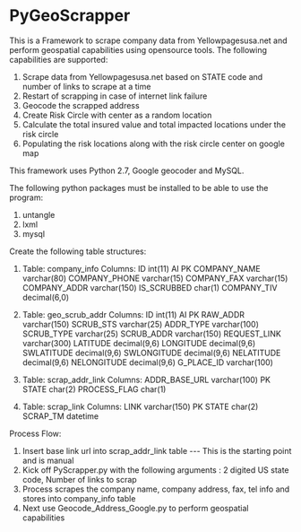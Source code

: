 # PyGeoScrapper
This is a Framework to scrape company data from Yellowpagesusa.net and perform geospatial capabilities using opensource tools.
The following capabilities are supported:

1. Scrape data from Yellowpagesusa.net based on STATE code and number of links to scrape at a time
2. Restart of scrapping in case of internet link failure
3. Geocode the scrapped address
4. Create Risk Circle with center as a random location
5. Calculate the total insured value and total impacted locations under the risk circle
6. Populating the risk locations along with the risk circle center on google map

This framework uses Python 2.7, Google geocoder and MySQL.

The following python packages must be installed to be able to use the program:
1. untangle
2. lxml
3. mysql

Create the following table structures:
1. Table: company_info
Columns:
ID int(11) AI PK 
COMPANY_NAME varchar(80) 
COMPANY_PHONE varchar(15) 
COMPANY_FAX varchar(15) 
COMPANY_ADDR varchar(150) 
IS_SCRUBBED char(1) 
COMPANY_TIV decimal(6,0)

2. Table: geo_scrub_addr
Columns:
ID int(11) AI PK 
RAW_ADDR varchar(150) 
SCRUB_STS varchar(25) 
ADDR_TYPE varchar(100) 
SCRUB_TYPE varchar(25) 
SCRUB_ADDR varchar(150) 
REQUEST_LINK varchar(300) 
LATITUDE decimal(9,6) 
LONGITUDE decimal(9,6) 
SWLATITUDE decimal(9,6) 
SWLONGITUDE decimal(9,6) 
NELATITUDE decimal(9,6) 
NELONGITUDE decimal(9,6) 
G_PLACE_ID varchar(100)

3. Table: scrap_addr_link
Columns:
ADDR_BASE_URL varchar(100) PK 
STATE char(2) 
PROCESS_FLAG char(1)

4. Table: scrap_link
Columns:
LINK varchar(150) PK 
STATE char(2) 
SCRAP_TM datetime

Process Flow:
1. Insert base link url into  scrap_addr_link table  ---  This is the starting point and is manual
2. Kick off PyScrapper.py with the following arguments : 2 digited US state code, Number of links to scrap
2. Process scrapes the company name, company address, fax, tel info and stores into company_info table
3. Next use Geocode_Address_Google.py to perform geospatial capabilities

